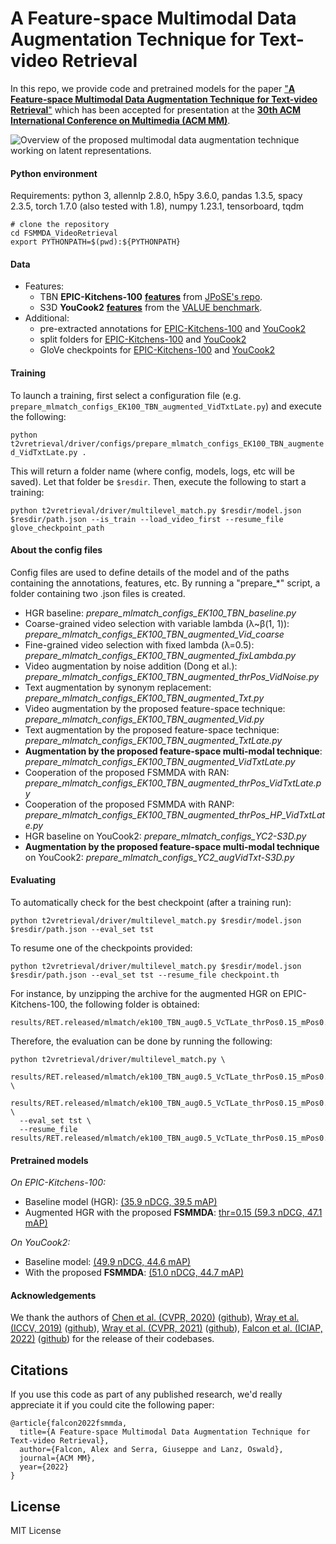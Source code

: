 # A Feature-space Multimodal Data Augmentation Technique for Text-video Retrieval
In this repo, we provide code and pretrained models for the paper ["**A Feature-space Multimodal Data Augmentation Technique for Text-video Retrieval**"](https://arxiv.org/abs/2208.02080) which has been accepted for presentation at the [**30th ACM International Conference on Multimedia (ACM MM)**](https://2022.acmmm.org/).

![Overview of the proposed multimodal data augmentation technique working on latent representations.](https://github.com/aranciokov/FSMMDA_VideoRetrieval/blob/images/teaser.png?raw=true)

#### Python environment
Requirements: python 3, allennlp 2.8.0, h5py 3.6.0, pandas 1.3.5, spacy 2.3.5, torch 1.7.0 (also tested with 1.8), numpy 1.23.1, tensorboard, tqdm
```
# clone the repository
cd FSMMDA_VideoRetrieval
export PYTHONPATH=$(pwd):${PYTHONPATH}
```

#### Data
- Features: 
    - TBN **EPIC-Kitchens-100** [**features**](https://drive.google.com/file/d/16_WXNg2aziVBsWjc1_egE4YjnJ_aKbrM/view?usp=sharing) from [JPoSE's repo](https://github.com/mwray/Joint-Part-of-Speech-Embeddings). 
    - S3D **YouCook2** [**features**](https://drive.google.com/file/d/1Bp-uY_rFvNv3f6TrD8TfGHrfB-dwkywy/view?usp=sharing) from the [VALUE benchmark](https://value-benchmark.github.io/).
- Additional:
    - pre-extracted annotations for [EPIC-Kitchens-100](https://drive.google.com/file/d/1XiRE-dF7EHqouWx8oHptODiQuYCHAqh6/view?usp=sharing) and [YouCook2](https://drive.google.com/file/d/19FP8fWpGiv_y9iewDcYKIOYck8Fjy-rw/view?usp=sharing)
    - split folders for [EPIC-Kitchens-100](https://drive.google.com/file/d/1eYxzyCb2Jl0oeHP_y2awZhTTNz5th7X2/view?usp=sharing) and [YouCook2](https://drive.google.com/file/d/1CZTpMer2eHHC6vxl-gCcs4lc9HPc3Fjw/view?usp=sharing)
    - GloVe checkpoints for [EPIC-Kitchens-100](https://drive.google.com/file/d/1q7viOUp_kByPc3-y8PIZw1A7BZcLdtAD/view?usp=sharing) and [YouCook2](https://drive.google.com/file/d/1p2Nhvd6XJwXoc8d01fkmirH6nfLnjlpw/view?usp=sharing)

#### Training
To launch a training, first select a configuration file (e.g. ``prepare_mlmatch_configs_EK100_TBN_augmented_VidTxtLate.py``) and execute the following:

``python t2vretrieval/driver/configs/prepare_mlmatch_configs_EK100_TBN_augmented_VidTxtLate.py .``

This will return a folder name (where config, models, logs, etc will be saved). Let that folder be ``$resdir``. Then, execute the following to start a training:

``python t2vretrieval/driver/multilevel_match.py $resdir/model.json $resdir/path.json --is_train --load_video_first --resume_file glove_checkpoint_path``

#### About the config files
Config files are used to define details of the model and of the paths containing the annotations, features, etc. By running a "prepare_*" script, a folder containing two .json files is created. 
- HGR baseline: *prepare_mlmatch_configs_EK100_TBN_baseline.py*
- Coarse-grained video selection with variable lambda (λ~β(1, 1)): *prepare_mlmatch_configs_EK100_TBN_augmented_Vid_coarse*
- Fine-grained video selection with fixed lambda (λ=0.5): *prepare_mlmatch_configs_EK100_TBN_augmented_fixLambda.py*
- Video augmentation by noise addition (Dong et al.): *prepare_mlmatch_configs_EK100_TBN_augmented_thrPos_VidNoise.py* 
- Text augmentation by synonym replacement: *prepare_mlmatch_configs_EK100_TBN_augmented_Txt.py*
- Video augmentation by the proposed feature-space technique: *prepare_mlmatch_configs_EK100_TBN_augmented_Vid.py*
- Text augmentation by the proposed feature-space technique: *prepare_mlmatch_configs_EK100_TBN_augmented_TxtLate.py*
- **Augmentation by the proposed feature-space multi-modal technique**: *prepare_mlmatch_configs_EK100_TBN_augmented_VidTxtLate.py*
- Cooperation of the proposed FSMMDA with RAN: *prepare_mlmatch_configs_EK100_TBN_augmented_thrPos_VidTxtLate.py*
- Cooperation of the proposed FSMMDA with RANP: *prepare_mlmatch_configs_EK100_TBN_augmented_thrPos_HP_VidTxtLate.py*
- HGR baseline on YouCook2: *prepare_mlmatch_configs_YC2-S3D.py*
- **Augmentation by the proposed feature-space multi-modal technique** on YouCook2: *prepare_mlmatch_configs_YC2_augVidTxt-S3D.py*

#### Evaluating
To automatically check for the best checkpoint (after a training run):

``python t2vretrieval/driver/multilevel_match.py $resdir/model.json $resdir/path.json --eval_set tst``

To resume one of the checkpoints provided:

``python t2vretrieval/driver/multilevel_match.py $resdir/model.json $resdir/path.json --eval_set tst --resume_file checkpoint.th``

For instance, by unzipping the archive for the augmented HGR on EPIC-Kitchens-100, the following folder is obtained:
```
results/RET.released/mlmatch/ek100_TBN_aug0.5_VcTLate_thrPos0.15_mPos0.2_m0.2.vis.TBN.pth.txt.bigru.16role.gcn.1L.attn.1024.loss.bi.af.embed.4.glove.init.50ep/
```

Therefore, the evaluation can be done by running the following:
```
python t2vretrieval/driver/multilevel_match.py \
  results/RET.released/mlmatch/ek100_TBN_aug0.5_VcTLate_thrPos0.15_mPos0.2_m0.2.vis.TBN.pth.txt.bigru.16role.gcn.1L.attn.1024.loss.bi.af.embed.4.glove.init.50ep/model.json \
  results/RET.released/mlmatch/ek100_TBN_aug0.5_VcTLate_thrPos0.15_mPos0.2_m0.2.vis.TBN.pth.txt.bigru.16role.gcn.1L.attn.1024.loss.bi.af.embed.4.glove.init.50ep/path.json \
  --eval_set tst \
  --resume_file results/RET.released/mlmatch/ek100_TBN_aug0.5_VcTLate_thrPos0.15_mPos0.2_m0.2.vis.TBN.pth.txt.bigru.16role.gcn.1L.attn.1024.loss.bi.af.embed.4.glove.init.50ep/model/epoch.42.th
```

#### Pretrained models
*On EPIC-Kitchens-100:*
- Baseline model (HGR): [(35.9 nDCG, 39.5 mAP)](https://drive.google.com/file/d/1uIiUVQhrfI3GBXmNpr8jQNNI6NEWPqdU/view?usp=sharing) 
- Augmented HGR with the proposed **FSMMDA**: [thr=0.15 (59.3 nDCG, 47.1 mAP)](https://drive.google.com/file/d/1P22GZFFh_RkkTHn-KnuoDfZVK1v4DGKz/view?usp=sharing)

*On YouCook2:*
- Baseline model: [(49.9 nDCG, 44.6 mAP)](https://drive.google.com/file/d/1ghq-xmmmW3vbwF4rLMGaCnMTX8cRFvN7/view?usp=sharing) 
- With the proposed **FSMMDA**: [(51.0 nDCG, 44.7 mAP)](https://drive.google.com/file/d/1MGFg7hCFvj25r-3f8J8XuhQgYtrctcAX/view?usp=sharing)

#### Acknowledgements
We thank the authors of 
 [Chen et al. (CVPR, 2020)](https://arxiv.org/abs/2003.00392) ([github](https://github.com/cshizhe/hgr_v2t)),
 [Wray et al. (ICCV, 2019)](https://openaccess.thecvf.com/content_ICCV_2019/papers/Wray_Fine-Grained_Action_Retrieval_Through_Multiple_Parts-of-Speech_Embeddings_ICCV_2019_paper.pdf) ([github](https://github.com/mwray/Joint-Part-of-Speech-Embeddings)),
 [Wray et al. (CVPR, 2021)](https://arxiv.org/abs/2103.10095) ([github](https://github.com/mwray/Semantic-Video-Retrieval)),
 [Falcon et al. (ICIAP, 2022)](https://arxiv.org/abs/2203.08688) ([github](https://github.com/aranciokov/ranp))
 for the release of their codebases. 

## Citations
If you use this code as part of any published research, we'd really appreciate it if you could cite the following paper:
```text
@article{falcon2022fsmmda,
  title={A Feature-space Multimodal Data Augmentation Technique for Text-video Retrieval},
  author={Falcon, Alex and Serra, Giuseppe and Lanz, Oswald},
  journal={ACM MM},
  year={2022}
}
```

## License

MIT License
